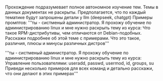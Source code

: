 Прохождение подразумевает полное автономное изучение тем.
Темы в данных документах не раскрыты.
Предполагается, что по каждый тематике будут запрошены детали у llm (deepseek, chatgpt)
Примеры промптов:
'''ты - систменый администратор.
Я прохожу обучение по администрированию linux и мне нужно раскрыть тему из курса: Что такое RPM-дистрибутивы, чем отличаются от Debian-подобных.
Расскажи подробнее об этой теме с примерами. Что это такое, различия, плюсы и минусы различных дистров'''

'''ты - систменый администратор.
Я прохожу обучение по администрированию linux и мне нужно раскрыть тему из курса: Управление пользователями: useradd, passwd, usermod, id, groups, su
Приведи несколько примеров для всех команд и детально расскажи, что они делают в этих примерах'''
